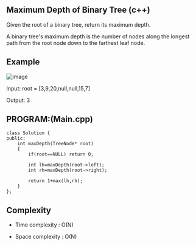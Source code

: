 ## Maximum Depth of Binary Tree (c++)

Given the root of a binary tree, return its maximum depth.

A binary tree's maximum depth is the number of nodes along the longest path from the root node down to the farthest leaf node.

## Example
![image](https://github.com/user-attachments/assets/2234b6c3-f643-4ba2-921a-7263da701c41)

Input: root = [3,9,20,null,null,15,7]

Output: 3

## PROGRAM:(Main.cpp)
```
class Solution {
public:
    int maxDepth(TreeNode* root) 
    {
        if(root==NULL) return 0;

        int lh=maxDepth(root->left);
        int rh=maxDepth(root->right);

        return 1+max(lh,rh);    
    }
};
```
## Complexity
- Time complexity : O(N)

- Space complexity : O(N)
